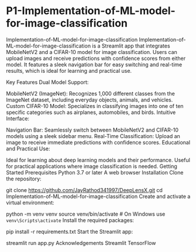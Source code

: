 # P1-Implementation-of-ML-model-for-image-classification
Implementation-of-ML-model-for-image-classification
Implementation-of-ML-model-for-image-classification is a Streamlit app that integrates MobileNetV2 and a CIFAR-10 model for image classification. Users can upload images and receive predictions with confidence scores from either model. It features a sleek navigation bar for easy switching and real-time results, which is ideal for learning and practical use.

Key Features
Dual Model Support:

MobileNetV2 (ImageNet): Recognizes 1,000 different classes from the ImageNet dataset, including everyday objects, animals, and vehicles.
Custom CIFAR-10 Model: Specializes in classifying images into one of ten specific categories such as airplanes, automobiles, and birds.
Intuitive Interface:

Navigation Bar: Seamlessly switch between MobileNetV2 and CIFAR-10 models using a sleek sidebar menu.
Real-Time Classification: Upload an image to receive immediate predictions with confidence scores.
Educational and Practical Use:

Ideal for learning about deep learning models and their performance.
Useful for practical applications where image classification is needed.
Getting Started
Prerequisites
Python 3.7 or later
A web browser
Installation
Clone the repository:

git clone https://github.com/JayRathod341997/DeepLensX.git
cd Implementation-of-ML-model-for-image-classification
Create and activate a virtual environment:

python -m venv venv
source venv/bin/activate   # On Windows use `venv\Scripts\activate`
Install the required packages:

pip install -r requirements.txt
Start the Streamlit app:

streamlit run app.py
Acknowledgements
Streamlit
TensorFlow
